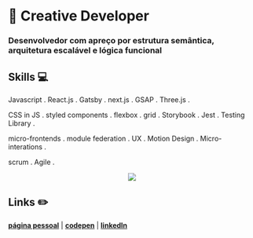 # :city_sunset: Creative Developer

### Desenvolvedor com apreço por estrutura semântica, arquitetura escalável e lógica funcional 

## Skills 💻

Javascript . React.js . Gatsby . next.js . GSAP . Three.js .

CSS in JS . styled components . flexbox . grid . Storybook . Jest . Testing Library .

micro-frontends . module federation . UX . Motion Design . Micro-interations .

scrum . Agile .

<p align='center'>
  <img align='center' src="https://media0.giphy.com/media/RP8erNAi1lb7Li4k2t/giphy.gif?cid=ecf05e47952627a880e491485aa432604f60777231b49e63&rid=giphy.gif">
<p/>


## Links :pencil2:

[**página pessoal**](https://baltazarparra.github.io/) | [**codepen**](https://codepen.io/baltazarparra) | [**linkedIn**](https://www.linkedin.com/in/baltazarparra/)
